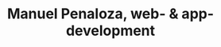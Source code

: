 ---
title: Manuel Penaloza, web- & app-development
headline: Hello, I'm Manuel.
path: "/"
layout: start
---